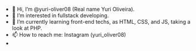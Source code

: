- 👋 Hi, I’m @yuri-oliver08 (Real name Yuri Oliveira).
- 👀 I’m interested in fullstack developing.
- 🌱 I’m currently learning front-end techs, as HTML, CSS, and JS, taking a look at PHP.
- 📫 How to reach me: Instagram (yuri_oliver08)
-
<!---
yuri-oliver08/yuri-oliver08 is a ✨ special ✨ repository because its `README.md` (this file) appears on your GitHub profile.
You can click the Preview link to take a look at your changes.
--->
